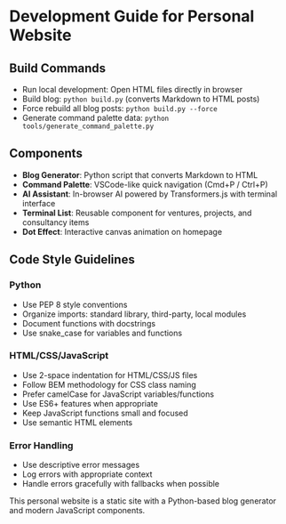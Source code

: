 # Development Guide for Personal Website

## Build Commands
- Run local development: Open HTML files directly in browser
- Build blog: `python build.py` (converts Markdown to HTML posts)
- Force rebuild all blog posts: `python build.py --force`
- Generate command palette data: `python tools/generate_command_palette.py`

## Components
- **Blog Generator**: Python script that converts Markdown to HTML
- **Command Palette**: VSCode-like quick navigation (Cmd+P / Ctrl+P)
- **AI Assistant**: In-browser AI powered by Transformers.js with terminal interface
- **Terminal List**: Reusable component for ventures, projects, and consultancy items
- **Dot Effect**: Interactive canvas animation on homepage

## Code Style Guidelines

### Python
- Use PEP 8 style conventions
- Organize imports: standard library, third-party, local modules
- Document functions with docstrings
- Use snake_case for variables and functions

### HTML/CSS/JavaScript
- Use 2-space indentation for HTML/CSS/JS files
- Follow BEM methodology for CSS class naming
- Prefer camelCase for JavaScript variables/functions
- Use ES6+ features when appropriate
- Keep JavaScript functions small and focused
- Use semantic HTML elements

### Error Handling
- Use descriptive error messages
- Log errors with appropriate context
- Handle errors gracefully with fallbacks when possible

This personal website is a static site with a Python-based blog generator and modern JavaScript components.


